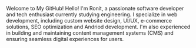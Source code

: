 Welcome to My GitHub!
Hello! I'm Ronit, a passionate software developer and tech enthusiast currently studying engineering. I specialize in web development, including custom website design, UI/UX, e-commerce solutions, SEO optimization and Andriod development. I'm also experienced in building and maintaining content management systems (CMS) and ensuring seamless digital experiences for users.
